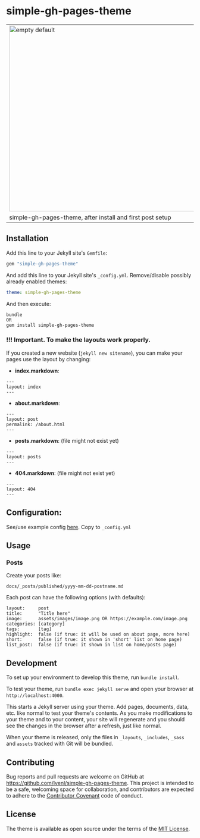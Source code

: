 # simple-gh-pages-theme

<table>
<tr><td>
<img width="500" alt="empty default" src="https://user-images.githubusercontent.com/5443727/229302809-750132e5-d461-4ec8-a38a-ccdc62b3b72e.png"> 
</td><td>
<img width="500" alt="jordiwippert.nl" src="https://user-images.githubusercontent.com/5443727/229302812-d481eb40-b0ca-49cd-95d5-c7fef5228b7a.png">
</td>
<tr>
<td>
simple-gh-pages-theme, after install and first post setup                            
</td>
<td>
in-use: https://jordiwippert.nl
</td>
</tr>
</table>

## Installation

Add this line to your Jekyll site's `Gemfile`:
```ruby
gem "simple-gh-pages-theme"
```

And add this line to your Jekyll site's `_config.yml`. Remove/disable possibly already enabled themes:
```yaml
theme: simple-gh-pages-theme
```

And then execute:
```shell
bundle
OR
gem install simple-gh-pages-theme
```
### !!! Important. To make the layouts work properly.

If you created a new website (`jekyll new sitename`), you can make your pages use the layout by changing:

- **index.markdown**: 
```
---
layout: index
---
```
- **about.markdown**:
```
---
layout: post
permalink: /about.html 
---
```
- **posts.markdown**: (file might not exist yet)
```
---
layout: posts
---
```
- **404.markdown**: (file might not exist yet)
```
---
layout: 404
---
```

## Configuration:

See/use example config [here](https://github.com/LiveNL/simple-gh-pages-theme/blob/main/example-config.yml). Copy to `_config.yml`

## Usage
### Posts

Create your posts like:

```
docs/_posts/published/yyyy-mm-dd-postname.md
```

Each post can have the following options (with defaults):

```
layout:     post
title:      "Title here"
image:      assets/images/image.png OR https://example.com/image.png
categories: [category]
tags:       [tag]
highlight:  false (if true: it will be used on about page, more here)
short:      false (if true: it shown in 'short' list on home page)
list_post:  false (if true: it shown in list on home/posts page)
```

## Development

To set up your environment to develop this theme, run `bundle install`.

To test your theme, run `bundle exec jekyll serve` and open your browser at `http://localhost:4000`.

This starts a Jekyll server using your theme. Add pages, documents, data, etc. like normal to test your theme's contents. As you make modifications to your theme and to your content, your site will regenerate and you should see the changes in the browser after a refresh, just like normal.

When your theme is released, only the files in `_layouts`, `_includes`, `_sass` and `assets` tracked with Git will be bundled.

## Contributing
Bug reports and pull requests are welcome on GitHub at https://github.com/lvenl/simple-gh-pages-theme. This project is intended to be a safe, welcoming space for collaboration, and contributors are expected to adhere to the [Contributor Covenant](https://www.contributor-covenant.org/) code of conduct.

## License

The theme is available as open source under the terms of the [MIT License](https://opensource.org/licenses/MIT).
